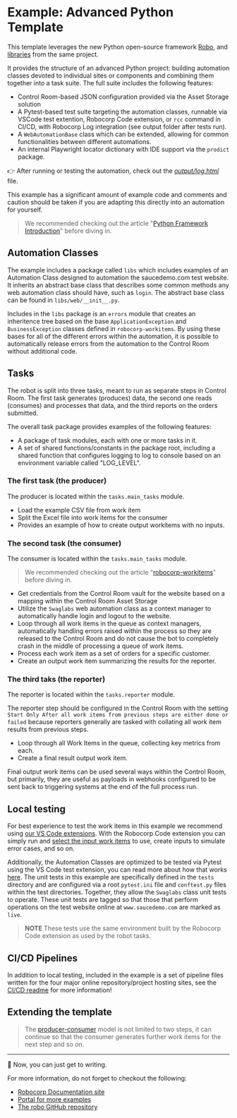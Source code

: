 # Example: Advanced Python Template

This template leverages the new Python open-source framework [Robo](https://github.com/robocorp/robo), and [libraries](https://github.com/robocorp/robo#libraries) from the same project.

It provides the structure of an advanced Python project: building automation classes devoted to individual sites or components and combining them together into a task suite. The full suite includes the following features:

* Control Room-based JSON configuration provided via the Asset Storage solution
* A Pytest-based test suite targeting the automation classes, runnable via VSCode test extention, Robocorp Code extension, or `rcc` command in CI/CD, with Robocorp Log integration (see output folder after tests run).
* A `WebAutomationBase` class which can be extended, allowing for common functionalities between different automations.
* An internal Playwright locator dictionary with IDE support via the `prodict` package.

👉 After running or testing the automation, check out the [*output/log.html*](./output/log.html) file.

This example has a significant amount of example code and comments and caution should be taken if you are adapting this directly into an automation for yourself.

> We recommended checking out the article "[Python Framework Introduction](https://robocorp.com/docs/python/framework-intro)" before diving in.

## Automation Classes

The example includes a package called `libs` which includes examples of an Automation Class designed to automation the saucedemo.com test website. It inherits an abstract base class that describes some common methods any web automation class should have, such as `login`. The abstract base class can be found in `libs/web/__init__.py`.

Includes in the `libs` package is an `errors` module that creates an inheritence tree based on the base `ApplicationException` and `BusinessException` classes defined in `robocorp-workitems`. By using these bases for all of the different errors within the automation, it is possible to automatically release errors from the automation to the Control Room without additional code.

## Tasks

The robot is split into three tasks, meant to run as separate steps in Control Room. The first task generates (produces) data, the second one reads (consumes) and processes that data, and the third reports on the orders submitted.

The overall task package provides examples of the following features:

- A package of task modules, each with one or more tasks in it.
- A set of shared functions/constants in the package root, including a shared function that configures logging to log to console based on an environment variable called "LOG_LEVEL".

### The first task (the producer)

The producer is located within the `tasks.main_tasks` module.

- Load the example CSV file from work item
- Split the Excel file into work items for the consumer
- Provides an example of how to create output workitems with no inputs.

### The second task (the consumer)

The consumer is located within the `tasks.main_tasks` module.

> We recommended checking out the article "[robocorp-workitems](https://robocorp.com/docs/python/robocorp/robocorp-workitems)" before diving in.

- Get credentials from the Control Room vault for the website based on a mapping within the Control Room Asset Storage
- Utilize the `Swaglabs` web automation class as a context manager to automatically handle login and logout to the website.
- Loop through all work items in the queue as context managers, automatically handling errors raised within the process so they are released to the Control Room and do not cause the bot to completely crash in the middle of processing a queue of work items.
- Process each work item as a set of orders for a specific customer.
- Create an output work item summarizing the results for the reporter.

### The third taks (the reporter)

The reporter is located within the `tasks.reporter` module.

The reporter step should be configured in the Control Room with the setting `Start Only After all work items from previous steps are either done or failed` because reporters generally are tasked with collating all work item results from previous steps.

- Loop through all Work Items in the queue, collecting key metrics from each.
- Create a final result output work item.

Final output work items can be used several ways within the Control Room, but primarily, they are useful as payloads in webhooks configured to be sent back to triggering systems at the end of the full process run.

## Local testing

For best experience to test the work items in this example we recommend using [our VS Code extensions](https://robocorp.com/docs/developer-tools/visual-studio-code). With the Robocorp Code extension you can simply run and [select the input work items](https://robocorp.com/docs/developer-tools/visual-studio-code/extension-features#using-work-items) to use, create inputs to simulate error cases, and so on.

Additionally, the Automation Classes are optimized to be tested via Pytest using the VS Code test extension, you can read more about how that works [here](https://code.visualstudio.com/docs/python/testing). The unit tests in this example are specifically defined in the `tests` directory and are configured via a root `pytest.ini` file and `conftest.py` files within the test directories. Together, they allow the `Swaglabs` class unit tests to operate. These unit tests are tagged so that those that perform operations on the test website online at `www.saucedemo.com` are marked as `live`. 

> **NOTE** These tests use the same environment built by the Robocorp Code extension as used by the robot tasks.

## CI/CD Pipelines

In addition to local testing, included in the example is a set of pipeline files written for the four major online repository/project hosting sites, see the [CI/CD readme](./ci_cd/README.md) for more information!

## Extending the template

> The [producer-consumer](https://en.wikipedia.org/wiki/Producer%E2%80%93consumer_problem) model is not limited to two steps, it can continue so that the consumer generates further work items for the next step and so on.

----

🚀 Now, you can just get to writing.

For more information, do not forget to checkout the following:
* [Robocorp Documentation site](https://robocorp.com/docs)
* [Portal for more examples](https://robocorp.com/portal)
* [The robo GitHub repository](https://github.com/robocorp/robo)
